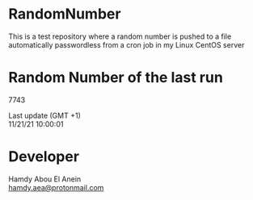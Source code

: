 # RandomNumber    
This is a test repository where a random number is pushed to a file automatically passwordless from a cron job in my Linux CentOS server    
# Random Number of the last run   
7743
      
Last update (GMT +1)    
11/21/21 10:00:01
# Developer    
Hamdy Abou El Anein   
hamdy.aea@protonmail.com
